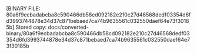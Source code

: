[BINARY FILE: 80a6f9ecbadabcba8c590466db58cd092182e210c27d46568dedf03354d6fd3993744878e34d37c871bebaed7ca74b9635561c032550daef64e73f30185b]
Stored copy: docs/converted-binary/80a6f9ecbadabcba8c590466db58cd092182e210c27d46568dedf03354d6fd3993744878e34d37c871bebaed7ca74b9635561c032550daef64e73f30185b

